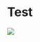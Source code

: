 # Test

<img src="![1](https://user-images.githubusercontent.com/61541953/125311294-f9e45b00-e33b-11eb-9ebf-f75c21ed3f6e.png)" >


